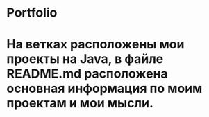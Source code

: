# Portfolio

# На ветках расположены мои проекты на Java, в файле README.md расположена основная информация по моим проектам и мои мысли.